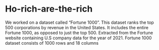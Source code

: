 # Ho-rich-are-the-rich
We worked on a dataset called “Fortune 1000”. This dataset ranks the top 500 corporations by revenue in the United States. It includes the entire Fortune 1000, as opposed to just the top 500. Extracted from the Fortune website containing U.S company data for the year of 2021. Fortune 1000 dataset consists of 1000 rows and 18 columns 
